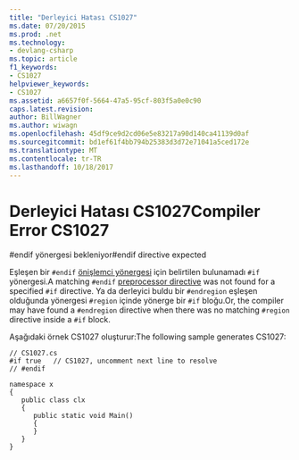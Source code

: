 ```yaml
---
title: "Derleyici Hatası CS1027"
ms.date: 07/20/2015
ms.prod: .net
ms.technology:
- devlang-csharp
ms.topic: article
f1_keywords:
- CS1027
helpviewer_keywords:
- CS1027
ms.assetid: a6657f0f-5664-47a5-95cf-803f5a0e0c90
caps.latest.revision: 
author: BillWagner
ms.author: wiwagn
ms.openlocfilehash: 45df9ce9d2cd06e5e83217a90d140ca41139d0af
ms.sourcegitcommit: bd1ef61f4bb794b25383d3d72e71041a5ced172e
ms.translationtype: MT
ms.contentlocale: tr-TR
ms.lasthandoff: 10/18/2017
---
```

# <a name="compiler-error-cs1027"></a><span data-ttu-id="0bf1d-102">Derleyici Hatası CS1027</span><span class="sxs-lookup"><span data-stu-id="0bf1d-102">Compiler Error CS1027</span></span>
<span data-ttu-id="0bf1d-103">\#endif yönergesi bekleniyor</span><span class="sxs-lookup"><span data-stu-id="0bf1d-103">\#endif directive expected</span></span>  
  
 <span data-ttu-id="0bf1d-104">Eşleşen bir `#endif` [önişlemci yönergesi](../../csharp/language-reference/preprocessor-directives/index.md) için belirtilen bulunamadı `#if` yönergesi.</span><span class="sxs-lookup"><span data-stu-id="0bf1d-104">A matching `#endif` [preprocessor directive](../../csharp/language-reference/preprocessor-directives/index.md) was not found for a specified `#if` directive.</span></span> <span data-ttu-id="0bf1d-105">Ya da derleyici buldu bir `#endregion` eşleşen olduğunda yönergesi `#region` içinde yönerge bir `#if` bloğu.</span><span class="sxs-lookup"><span data-stu-id="0bf1d-105">Or, the compiler may have found a `#endregion` directive when there was no matching `#region` directive inside a `#if` block.</span></span>  
  
 <span data-ttu-id="0bf1d-106">Aşağıdaki örnek CS1027 oluşturur:</span><span class="sxs-lookup"><span data-stu-id="0bf1d-106">The following sample generates CS1027:</span></span>  
  
```  
// CS1027.cs  
#if true   // CS1027, uncomment next line to resolve  
// #endif  
  
namespace x  
{  
   public class clx  
   {  
      public static void Main()  
      {  
      }  
   }  
}  
```

